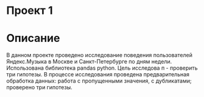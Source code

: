# Проект 1
# Описание
В данном проекте проведено исследование поведения пользователей Яндекс.Музыка в Москве и Санкт-Петербурге по дням недели.
Использована библиотека pandas python.
Цель исследова п - проверить три гипотезы.
В процессе исследования проведена предварительная обработка данных: работа с пропущенными значения, с дубликатами; проверено три гипотезы.

